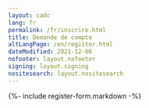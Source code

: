 ```yaml
---
layout: cadc
lang: fr
permalink: /fr/inscrire.html
title: Demande de compte
altLangPage: /en/register.html
dateModified: 2021-12-06
nofooter: layout.nofooter
signing: layout.signing
nositesearch: layout.nositesearch
---
```


{%- include register-form.markdown -%}
